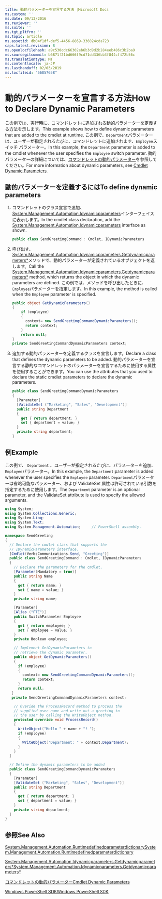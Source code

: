 ```yaml
---
title: 動的パラメーターを宣言する方法 |Microsoft Docs
ms.custom: ''
ms.date: 09/13/2016
ms.reviewer: ''
ms.suite: ''
ms.tgt_pltfrm: ''
ms.topic: article
ms.assetid: db04f1df-def5-4456-8869-336024cda723
caps.latest.revision: 8
ms.openlocfilehash: a9c530cdc66302eb6b3d9d2b284eeb486c3b2ba9
ms.sourcegitcommit: b6871f21bd666f9cd71dd336bb3f844cf472b56c
ms.translationtype: MT
ms.contentlocale: ja-JP
ms.lasthandoff: 02/03/2019
ms.locfileid: "56857658"
---
```

# <a name="how-to-declare-dynamic-parameters"></a><span data-ttu-id="79ce9-102">動的パラメーターを宣言する方法</span><span class="sxs-lookup"><span data-stu-id="79ce9-102">How to Declare Dynamic Parameters</span></span>

<span data-ttu-id="79ce9-103">この例では、実行時に、コマンドレットに追加される動的パラメーターを定義する方法を示します。</span><span class="sxs-lookup"><span data-stu-id="79ce9-103">This example shows how to define dynamic parameters that are added to the cmdlet at runtime.</span></span> <span data-ttu-id="79ce9-104">この例で、`Department`パラメーターは、ユーザーが指定されるたびに、コマンドレットに追加されます、`Employee`スイッチ パラメーター。</span><span class="sxs-lookup"><span data-stu-id="79ce9-104">In this example, the `Department` parameter is added to the cmdlet whenever the user specifies the `Employee` switch parameter.</span></span> <span data-ttu-id="79ce9-105">動的パラメーターの詳細については、[コマンドレットの動的パラメーター](./cmdlet-dynamic-parameters.md)を参照してください。</span><span class="sxs-lookup"><span data-stu-id="79ce9-105">For more information about dynamic parameters, see [Cmdlet Dynamic Parameters](./cmdlet-dynamic-parameters.md).</span></span>

## <a name="to-define-dynamic-parameters"></a><span data-ttu-id="79ce9-106">動的パラメーターを定義するには</span><span class="sxs-lookup"><span data-stu-id="79ce9-106">To define dynamic parameters</span></span>

1. <span data-ttu-id="79ce9-107">コマンドレットのクラス宣言で追加、 [System.Management.Automation.Idynamicparameters](/dotnet/api/System.Management.Automation.IDynamicParameters)インターフェイスに表示します。</span><span class="sxs-lookup"><span data-stu-id="79ce9-107">In the cmdlet class declaration, add the [System.Management.Automation.Idynamicparameters](/dotnet/api/System.Management.Automation.IDynamicParameters) interface as shown.</span></span>

   ```csharp
   public class SendGreetingCommand : Cmdlet, IDynamicParameters
   ```

2. <span data-ttu-id="79ce9-108">呼び出す、 [System.Management.Automation.Idynamicparameters.Getdynamicparameters\*](/dotnet/api/System.Management.Automation.IDynamicParameters.GetDynamicParameters)メソッドで、動的パラメーターが定義されているオブジェクトを返します。</span><span class="sxs-lookup"><span data-stu-id="79ce9-108">Call the [System.Management.Automation.Idynamicparameters.Getdynamicparameters\*](/dotnet/api/System.Management.Automation.IDynamicParameters.GetDynamicParameters) method, which returns the object in which the dynamic parameters are defined.</span></span> <span data-ttu-id="79ce9-109">この例では、メソッドを呼び出したときに、`Employee`パラメーターを指定します。</span><span class="sxs-lookup"><span data-stu-id="79ce9-109">In this example, the method is called when the `Employee` parameter is specified.</span></span>

   ```csharp
   public object GetDynamicParameters()
   {
       if (employee)
       {
         context= new SendGreetingCommandDynamicParameters();
         return context;
       }
       return null;
   }
   private SendGreetingCommandDynamicParameters context;
   ```

3. <span data-ttu-id="79ce9-110">追加する動的パラメーターを定義するクラスを宣言します。</span><span class="sxs-lookup"><span data-stu-id="79ce9-110">Declare a class that defines the dynamic parameters to be added.</span></span> <span data-ttu-id="79ce9-111">動的パラメーターを宣言する静的なコマンドレットのパラメーターを宣言するために使用する属性を使用することができます。</span><span class="sxs-lookup"><span data-stu-id="79ce9-111">You can use the attributes that you used to declare the static cmdlet parameters to declare the dynamic parameters.</span></span>

   ```csharp
   public class SendGreetingCommandDynamicParameters
   {
     [Parameter]
     [ValidateSet ("Marketing", "Sales", "Development")]
     public string Department
     {
       get { return department; }
       set { department = value; }
     }
     private string department;
   }
   ```

## <a name="example"></a><span data-ttu-id="79ce9-112">例</span><span class="sxs-lookup"><span data-stu-id="79ce9-112">Example</span></span>

<span data-ttu-id="79ce9-113">この例で、 `Department` 、ユーザーが指定されるたびに、パラメーターを追加、`Employee`パラメーター。</span><span class="sxs-lookup"><span data-stu-id="79ce9-113">In this example, the `Department` parameter is added whenever the user specifies the `Employee` parameter.</span></span> <span data-ttu-id="79ce9-114">`Department`パラメーターは省略可能なパラメーター、および ValidateSet 属性は許可されている引数を指定するために使用します。</span><span class="sxs-lookup"><span data-stu-id="79ce9-114">The `Department` parameter is an optional parameter, and the ValidateSet attribute is used to specify the allowed arguments.</span></span>

```csharp
using System;
using System.Collections.Generic;
using System.Linq;
using System.Text;
using System.Management.Automation;     // PowerShell assembly.

namespace SendGreeting
{
  // Declare the cmdlet class that supports the
  // IDynamicParameters interface.
  [Cmdlet(VerbsCommunications.Send, "Greeting")]
  public class SendGreetingCommand : Cmdlet, IDynamicParameters
  {
    // Declare the parameters for the cmdlet.
    [Parameter(Mandatory = true)]
    public string Name
    {
      get { return name; }
      set { name = value; }
    }
    private string name;

    [Parameter]
    [Alias ("FTE")]
    public SwitchParameter Employee
    {
      get { return employee; }
      set { employee = value; }
    }
    private Boolean employee;

    // Implement GetDynamicParameters to
    // retrieve the dynamic parameter.
    public object GetDynamicParameters()
    {
      if (employee)
      {
        context= new SendGreetingCommandDynamicParameters();
        return context;
      }
      return null;
   }
   private SendGreetingCommandDynamicParameters context;

    // Overide the ProcessRecord method to process the
    // supplied user name and write out a greeting to
    // the user by calling the WriteObject method.
    protected override void ProcessRecord()
    {
      WriteObject("Hello " + name + "! ");
      if (employee)
      {
        WriteObject("Department: " + context.Department);
      }
    }
  }

  // Define the dynamic parameters to be added
  public class SendGreetingCommandDynamicParameters
  {
    [Parameter]
    [ValidateSet ("Marketing", "Sales", "Development")]
    public string Department
    {
      get { return department; }
      set { department = value; }
    }
    private string department;
  }
}
```

## <a name="see-also"></a><span data-ttu-id="79ce9-115">参照</span><span class="sxs-lookup"><span data-stu-id="79ce9-115">See Also</span></span>

[<span data-ttu-id="79ce9-116">System.Management.Automation.Runtimedefinedparameterdictionary</span><span class="sxs-lookup"><span data-stu-id="79ce9-116">System.Management.Automation.Runtimedefinedparameterdictionary</span></span>](/dotnet/api/System.Management.Automation.RuntimeDefinedParameterDictionary)

[<span data-ttu-id="79ce9-117">System.Management.Automation.Idynamicparameters.Getdynamicparameters\*</span><span class="sxs-lookup"><span data-stu-id="79ce9-117">System.Management.Automation.Idynamicparameters.Getdynamicparameters\*</span></span>](/dotnet/api/System.Management.Automation.IDynamicParameters.GetDynamicParameters)

[<span data-ttu-id="79ce9-118">コマンドレットの動的パラメーター</span><span class="sxs-lookup"><span data-stu-id="79ce9-118">Cmdlet Dynamic Parameters</span></span>](./cmdlet-dynamic-parameters.md)

[<span data-ttu-id="79ce9-119">Windows PowerShell SDK</span><span class="sxs-lookup"><span data-stu-id="79ce9-119">Windows PowerShell SDK</span></span>](../windows-powershell-reference.md)